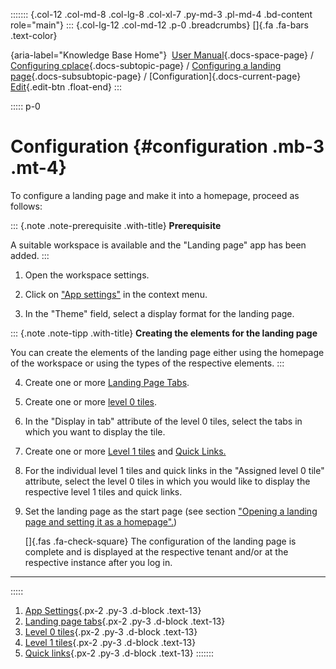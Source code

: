 ::::::: {.col-12 .col-md-8 .col-lg-8 .col-xl-7 .py-md-3 .pl-md-4 .bd-content role="main"}
::: {.col-lg-12 .col-md-12 .p-0 .breadcrumbs}
[]{.fa .fa-bars .text-color}

[](https://docs.cplace.io/){aria-label="Knowledge Base Home"}  [User
Manual](/user-manual-en/){.docs-space-page} / [Configuring
cplace](/user-manual-en/cplace-konfigurieren/){.docs-subtopic-page} /
[Configuring a landing
page](/user-manual-en/cplace-konfigurieren/landing-page-konfigurieren/){.docs-subsubtopic-page}
/ [Configuration]{.docs-current-page} [
Edit](https://github.com/collaborationfactory/cplace-doc-user-enu/blob/release/25.2/cplace-konfigurieren/landing-page-konfigurieren/konfiguration/_index.md){.edit-btn
.float-end}
:::

::::: p-0
# Configuration {#configuration .mb-3 .mt-4}

To configure a landing page and make it into a homepage, proceed as
follows:

::: {.note .note-prerequisite .with-title}
**Prerequisite**

A suitable workspace is available and the "Landing page" app has been
added.
:::

1.  Open the workspace settings.

2.  Click on ["App
    settings"](/user-manual-en/cplace-konfigurieren/landing-page-konfigurieren/konfiguration/appeinstellungen/)
    in the context menu.

3.  In the "Theme" field, select a display format for the landing page.

::: {.note .note-tipp .with-title}
**Creating the elements for the landing page**

You can create the elements of the landing page either using the
homepage of the workspace or using the types of the respective elements.
:::

4.  Create one or more [Landing Page
    Tabs](/user-manual-en/cplace-konfigurieren/landing-page-konfigurieren/konfiguration/landing-page-tabs/).

5.  Create one or more [level 0
    tiles](/user-manual-en/cplace-konfigurieren/landing-page-konfigurieren/konfiguration/ebene-0-kacheln/).

6.  In the "Display in tab" attribute of the level 0 tiles, select the
    tabs in which you want to display the tile.

7.  Create one or more [Level 1
    tiles](/user-manual-en/cplace-konfigurieren/landing-page-konfigurieren/konfiguration/ebene-1-kacheln/)
    and [Quick
    Links.](/user-manual-en/cplace-konfigurieren/landing-page-konfigurieren/konfiguration/quick-links/)

8.  For the individual level 1 tiles and quick links in the "Assigned
    level 0 tile" attribute, select the level 0 tiles in which you would
    like to display the respective level 1 tiles and quick links.

9.  Set the landing page as the start page (see section ["Opening a
    landing page and setting it as a
    homepage".](/user-manual-en/cplace-konfigurieren/landing-page-konfigurieren/landing-page-oeffnen-und-als/))

    []{.fas .fa-check-square} The configuration of the landing page is
    complete and is displayed at the respective tenant and/or at the
    respective instance after you log in.

------------------------------------------------------------------------
:::::

1.  [ App
    Settings](/user-manual-en/cplace-konfigurieren/landing-page-konfigurieren/konfiguration/appeinstellungen/){.px-2
    .py-3 .d-block .text-13}
2.  [ Landing page
    tabs](/user-manual-en/cplace-konfigurieren/landing-page-konfigurieren/konfiguration/landing-page-tabs/){.px-2
    .py-3 .d-block .text-13}
3.  [ Level 0
    tiles](/user-manual-en/cplace-konfigurieren/landing-page-konfigurieren/konfiguration/ebene-0-kacheln/){.px-2
    .py-3 .d-block .text-13}
4.  [ Level 1
    tiles](/user-manual-en/cplace-konfigurieren/landing-page-konfigurieren/konfiguration/ebene-1-kacheln/){.px-2
    .py-3 .d-block .text-13}
5.  [ Quick
    links](/user-manual-en/cplace-konfigurieren/landing-page-konfigurieren/konfiguration/quick-links/){.px-2
    .py-3 .d-block .text-13}
:::::::
